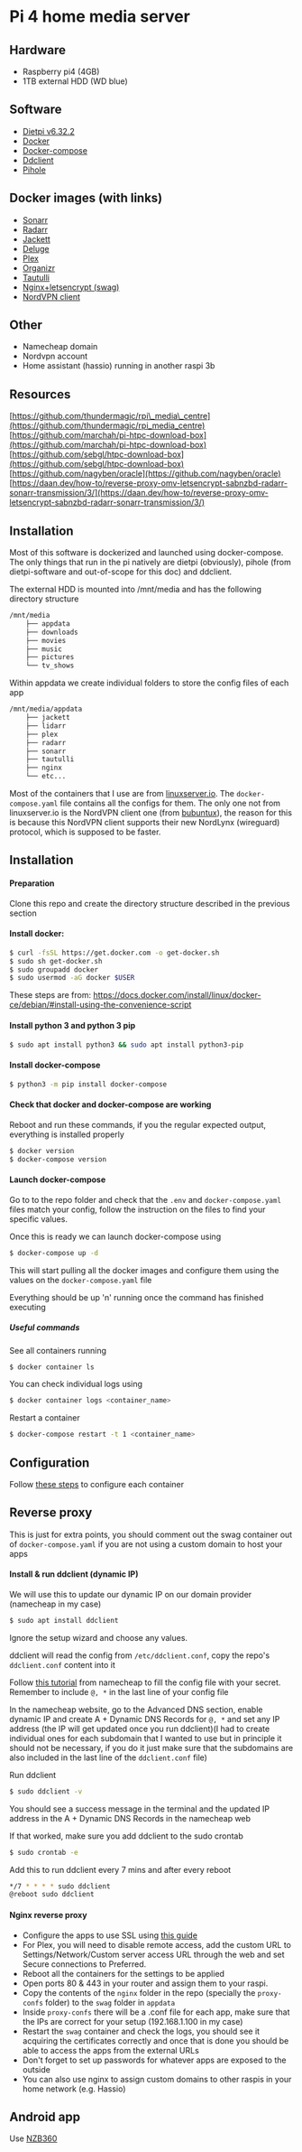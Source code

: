 # Pi 4 home media server  


## Hardware  
- Raspberry pi4 (4GB)
- 1TB external HDD (WD blue) 

## Software  
- [Dietpi v6.32.2](https://dietpi.com/)
- [Docker](https://www.docker.com/)
- [Docker-compose](https://docs.docker.com/compose/install/)
- [Ddclient](https://github.com/ddclient/ddclient)
- [Pihole](https://pi-hole.net/)  

## Docker images (with links)
- [Sonarr](https://hub.docker.com/r/linuxserver/sonarr)
- [Radarr](https://hub.docker.com/r/linuxserver/radarr)
- [Jackett](https://hub.docker.com/r/linuxserver/jackett)
- [Deluge](https://hub.docker.com/r/linuxserver/deluge)
- [Plex](https://hub.docker.com/r/linuxserver/plex)
- [Organizr](https://hub.docker.com/r/linuxserver/organizr)  
- [Tautulli](https://hub.docker.com/r/linuxserver/tautulli)  
- [Nginx+letsencrypt (swag)](https://hub.docker.com/r/linuxserver/swag)  
- [NordVPN client](https://hub.docker.com/r/bubuntux/nordvpn)    

## Other
- Namecheap domain
- Nordvpn account
- Home assistant (hassio) running in another raspi 3b

## Resources
[https://github.com/thundermagic/rpi\_media\_centre](https://github.com/thundermagic/rpi_media_centre)  
[https://github.com/marchah/pi-htpc-download-box](https://github.com/marchah/pi-htpc-download-box)  
[https://github.com/sebgl/htpc-download-box](https://github.com/sebgl/htpc-download-box)  
[https://github.com/nagyben/oracle](https://github.com/nagyben/oracle)
[https://daan.dev/how-to/reverse-proxy-omv-letsencrypt-sabnzbd-radarr-sonarr-transmission/3/](https://daan.dev/how-to/reverse-proxy-omv-letsencrypt-sabnzbd-radarr-sonarr-transmission/3/)


## Installation
Most of this software is dockerized and launched using docker-compose. The only things that run in the pi natively are dietpi (obviously), pihole (from dietpi-software and out-of-scope for this doc) and ddclient.

The external HDD is mounted into /mnt/media and has the following directory structure

```bash
/mnt/media  
    ├── appdata
    ├── downloads
    ├── movies
    ├── music
    ├── pictures
    └── tv_shows
```

Within appdata we create individual folders to store the config files of each app
```bash
/mnt/media/appdata
    ├── jackett
    ├── lidarr
    ├── plex
    ├── radarr
    ├── sonarr
    ├── tautulli
    ├── nginx
    └── etc...
```
Most of the containers that I use are from [linuxserver.io](https://www.linuxserver.io/). The `docker-compose.yaml` file contains all the configs for them. The only one not from linuxserver.io is the NordVPN client one (from [bubuntux](https://hub.docker.com/r/bubuntux/nordvpn)), the reason for this is because this NordVPN client supports their new NordLynx (wireguard) protocol, which is supposed to be faster.


## Installation


#### Preparation
Clone this repo and create the directory structure described in the previous section  


#### Install docker:
```bash
$ curl -fsSL https://get.docker.com -o get-docker.sh
$ sudo sh get-docker.sh
$ sudo groupadd docker
$ sudo usermod -aG docker $USER
```
These steps are from: https://docs.docker.com/install/linux/docker-ce/debian/#install-using-the-convenience-script

#### Install python 3 and python 3 pip
```bash
$ sudo apt install python3 && sudo apt install python3-pip
```

#### Install docker-compose
```bash
$ python3 -m pip install docker-compose
```

#### Check that docker and docker-compose are working
Reboot and run these commands, if you the regular expected output, everything is installed properly
```bash
$ docker version
$ docker-compose version
```

#### Launch docker-compose
Go to to the repo folder and check that the `.env` and `docker-compose.yaml` files match your config, follow the instruction on the files to find your specific values.

Once this is ready we can launch docker-compose using

```bash
$ docker-compose up -d
```
This will start pulling all the docker images and configure them using the values on the `docker-compose.yaml` file

Everything should be up 'n' running once the command has finished executing

##### Useful commands

See all containers running
```bash
$ docker container ls
```

You can check individual logs using 
```bash
$ docker container logs <container_name>
```

Restart a container
```bash
$ docker-compose restart -t 1 <container_name>
```

## Configuration

Follow [these steps](https://github.com/sebgl/htpc-download-box) to configure each container


## Reverse proxy
This is just for extra points, you should comment out the swag container out of `docker-compose.yaml` if you are not using a custom domain to host your apps


#### Install & run ddclient (dynamic IP)
We will use this to update our dynamic IP on our domain provider (namecheap in my case)
```bash
$ sudo apt install ddclient
```
Ignore the setup wizard and choose any values.  

ddclient will read the config from `/etc/ddclient.conf`, copy the repo's `ddclient.conf` content into it 

Follow [this tutorial](https://www.namecheap.com/support/knowledgebase/article.aspx/583/11/how-do-i-configure-ddclient) from namecheap to fill the config file with your secret. Remember to include `@, *` in the last line of your config file

In the namecheap website, go to the Advanced DNS section, enable dynamic IP and create A + Dynamic DNS Records for `@, *` and set any IP address (the IP will get updated once you run ddclient)(I had to create individual ones for each subdomain that I wanted to use but in principle it should not be necessary, if you do it just make sure that the subdomains are also included in the last line of the `ddclient.conf` file)

Run ddclient
```bash
$ sudo ddclient -v
```
You should see a success message in the terminal and the updated IP address in the A + Dynamic DNS Records in the namecheap web

If that worked, make sure you add ddclient to the sudo crontab

```bash
$ sudo crontab -e
```
Add this to run ddclient every 7 mins and after every reboot
```bash
*/7 * * * * sudo ddclient
@reboot sudo ddclient
```
#### Nginx reverse proxy
- Configure the apps to use SSL using [this guide](https://daan.dev/how-to/reverse-proxy-omv-letsencrypt-sabnzbd-radarr-sonarr-transmission/3/)
- For Plex, you will need to disable remote access, add the custom URL to Settings/Network/Custom server access URL through the web and set Secure connections to Preferred.
- Reboot all the containers for the settings to be applied
- Open ports 80 & 443 in your router and assign them to your raspi.
- Copy the contents of the `nginx` folder in the repo (specially the `proxy-confs` folder) to the `swag` folder in `appdata`
- Inside `proxy-confs` there will be a .conf file for each app, make sure that the IPs are correct for your setup (192.168.1.100 in my case) 
- Restart the `swag` container and check the logs, you should see it acquiring the certificates correctly and once that is done you should be able to access the apps from the external URLs
- Don't forget to set up passwords for whatever apps are exposed to the outside
- You can also use nginx to assign custom domains to other raspis in your home network (e.g. Hassio)

## Android app
Use [NZB360](https://play.google.com/store/apps/details?id=com.kevinforeman.nzb360&hl=en_GB)